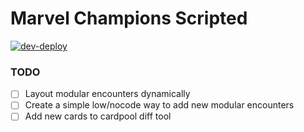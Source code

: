 # Marvel Champions Scripted
[![dev-deploy](https://github.com/funkymonkeymonk/MarvelChampionsScripted/actions/workflows/dev-deploy.yml/badge.svg)](https://github.com/funkymonkeymonk/MarvelChampionsScripted/actions/workflows/dev-deploy.yml)

### TODO
* [ ] Layout modular encounters dynamically
* [ ] Create a simple low/nocode way to add new modular encounters
* [ ] Add new cards to cardpool diff tool